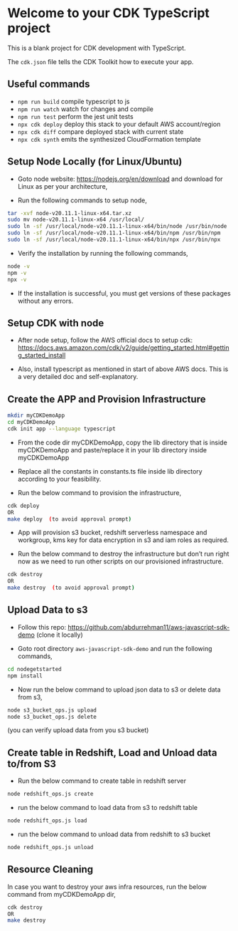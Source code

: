 # Welcome to your CDK TypeScript project

This is a blank project for CDK development with TypeScript.

The `cdk.json` file tells the CDK Toolkit how to execute your app.

## Useful commands

* `npm run build`   compile typescript to js
* `npm run watch`   watch for changes and compile
* `npm run test`    perform the jest unit tests
* `npx cdk deploy`  deploy this stack to your default AWS account/region
* `npx cdk diff`    compare deployed stack with current state
* `npx cdk synth`   emits the synthesized CloudFormation template


## Setup Node Locally (for Linux/Ubuntu)

- Goto node website: https://nodejs.org/en/download and download for Linux as per your architecture,

- Run the following commands to setup node,

```bash
tar -xvf node-v20.11.1-linux-x64.tar.xz
sudo mv node-v20.11.1-linux-x64 /usr/local/
sudo ln -sf /usr/local/node-v20.11.1-linux-x64/bin/node /usr/bin/node
sudo ln -sf /usr/local/node-v20.11.1-linux-x64/bin/npm /usr/bin/npm
sudo ln -sf /usr/local/node-v20.11.1-linux-x64/bin/npx /usr/bin/npx
```

- Verify the installation by running the following commands,

```bash
node -v
npm -v
npx -v
```

- If the installation is successful, you must get versions of these packages without any errors.

## Setup CDK with node

- After node setup, follow the AWS official docs to setup cdk: https://docs.aws.amazon.com/cdk/v2/guide/getting_started.html#getting_started_install 


- Also, install typescript as mentioned in start of above AWS docs. This is a very detailed doc and self-explanatory.


## Create the APP and Provision Infrastructure

```bash
mkdir myCDKDemoApp
cd myCDKDemoApp
cdk init app --language typescript
```

- From the code dir myCDKDemoApp, copy the lib directory that is inside myCDKDemoApp and paste/replace it in your lib directory inside myCDKDemoApp

- Replace all the constants in constants.ts file inside lib directory according to your feasibility.

- Run the below command to provision the infrastructure,

```bash
cdk deploy
OR
make deploy  (to avoid approval prompt)
```

- App will provision s3 bucket, redshift serverless namespace and workgroup, kms key for data encryption in s3 and iam roles as required.

- Run the below command to destroy the infrastructure but don’t run right now as we need to run other scripts on our provisioned infrastructure. 

```bash
cdk destroy
OR
make destroy  (to avoid approval prompt)
```

## Upload Data to s3

- Follow this repo: https://github.com/abdurrehman11/aws-javascript-sdk-demo (clone it locally)

- Goto root directory `aws-javascript-sdk-demo` and run the following commands,

```bash
cd nodegetstarted
npm install
```

- Now run the below command to upload json data to s3 or delete data from s3,

```bash
node s3_bucket_ops.js upload
node s3_bucket_ops.js delete
```

(you can verify upload data from you s3 bucket)


## Create table in Redshift, Load and Unload data to/from S3

- Run the below command to create table in redshift server

```bash
node redshift_ops.js create
```

- run the below command to load data from s3 to redshift table

```bash
node redshift_ops.js load
```

- run the below command to unload data from redshift to s3 bucket
```bash
node redshift_ops.js unload
```
  
## Resource Cleaning

In case you want to destroy your aws infra resources, run the below command from myCDKDemoApp dir, 

```bash
cdk destroy
OR
make destroy
```

